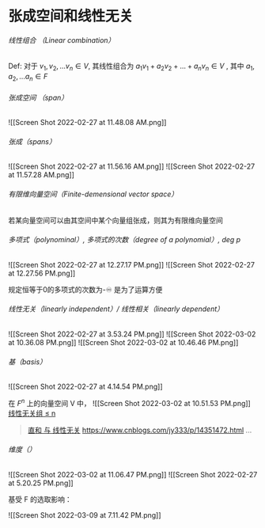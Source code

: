 # 张成空间和线性无关

###### 线性组合 （Linear combination）
Def: 对于 $v_1, v_2, ...v_n \in V$, 其线性组合为 $a_1v_1 + a_2v_2 + ... + a_nv_n \in V$ , 其中 $a_1, a_2, ...a_n \in F$

###### 张成空间 （span）
![[Screen Shot 2022-02-27 at 11.48.08 AM.png]]

###### 张成（spans）
 ![[Screen Shot 2022-02-27 at 11.56.16 AM.png]]
 ![[Screen Shot 2022-02-27 at 11.57.28 AM.png]]

###### 有限维向量空间（Finite-demensional vector space）
若某向量空间可以由其空间中某个向量组张成，则其为有限维向量空间

###### 多项式（polynominal）, 多项式的次数（degree of a polynomial）, deg p
![[Screen Shot 2022-02-27 at 12.27.17 PM.png]]
![[Screen Shot 2022-02-27 at 12.27.56 PM.png]]

规定恒等于0的多项式的次数为-♾ 是为了运算方便

###### 线性无关（linearly independent）/ 线性相关（linearly dependent）
![[Screen Shot 2022-02-27 at 3.53.24 PM.png]]
![[Screen Shot 2022-03-02 at 10.36.08 PM.png]]
![[Screen Shot 2022-03-02 at 10.46.46 PM.png]]

###### 基（basis）
 ![[Screen Shot 2022-02-27 at 4.14.54 PM.png]]

在 $F^n$ 上的向量空间 V 中，
![[Screen Shot 2022-03-02 at 10.51.53 PM.png]]
[线性无关组 ≤ n](https://www.bilibili.com/video/BV1Vg411G7cz?p=11&t=1809.4)

> [直和 与 线性无关](https://math.tianpeng.org/tag/直和/)
> https://www.cnblogs.com/jy333/p/14351472.html
...


###### 维度（）

![[Screen Shot 2022-03-02 at 11.06.47 PM.png]]
 ![[Screen Shot 2022-02-27 at 5.20.25 PM.png]]



基受 F 的选取影响：

 ![[Screen Shot 2022-03-09 at 7.11.42 PM.png]]